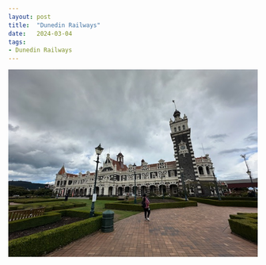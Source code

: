 ```yaml
---
layout: post
title:  "Dunedin Railways"
date:   2024-03-04
tags:
- Dunedin Railways
---
```

![Dunedin Railways](/media/2024-03-04-Dunedin-Railways.jpeg)